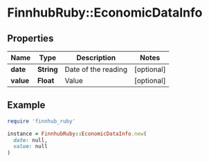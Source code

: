 # FinnhubRuby::EconomicDataInfo

## Properties

| Name | Type | Description | Notes |
| ---- | ---- | ----------- | ----- |
| **date** | **String** | Date of the reading | [optional] |
| **value** | **Float** | Value | [optional] |

## Example

```ruby
require 'finnhub_ruby'

instance = FinnhubRuby::EconomicDataInfo.new(
  date: null,
  value: null
)
```

